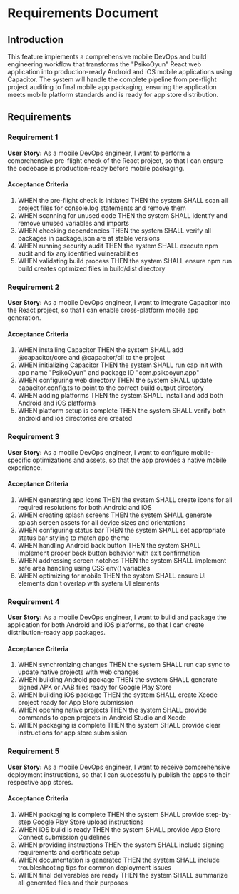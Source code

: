 # Requirements Document

## Introduction

This feature implements a comprehensive mobile DevOps and build engineering workflow that transforms the "PsikoOyun" React web application into production-ready Android and iOS mobile applications using Capacitor. The system will handle the complete pipeline from pre-flight project auditing to final mobile app packaging, ensuring the application meets mobile platform standards and is ready for app store distribution.

## Requirements

### Requirement 1

**User Story:** As a mobile DevOps engineer, I want to perform a comprehensive pre-flight check of the React project, so that I can ensure the codebase is production-ready before mobile packaging.

#### Acceptance Criteria

1. WHEN the pre-flight check is initiated THEN the system SHALL scan all project files for console.log statements and remove them
2. WHEN scanning for unused code THEN the system SHALL identify and remove unused variables and imports
3. WHEN checking dependencies THEN the system SHALL verify all packages in package.json are at stable versions
4. WHEN running security audit THEN the system SHALL execute npm audit and fix any identified vulnerabilities
5. WHEN validating build process THEN the system SHALL ensure npm run build creates optimized files in build/dist directory

### Requirement 2

**User Story:** As a mobile DevOps engineer, I want to integrate Capacitor into the React project, so that I can enable cross-platform mobile app generation.

#### Acceptance Criteria

1. WHEN installing Capacitor THEN the system SHALL add @capacitor/core and @capacitor/cli to the project
2. WHEN initializing Capacitor THEN the system SHALL run cap init with app name "PsikoOyun" and package ID "com.psikooyun.app"
3. WHEN configuring web directory THEN the system SHALL update capacitor.config.ts to point to the correct build output directory
4. WHEN adding platforms THEN the system SHALL install and add both Android and iOS platforms
5. WHEN platform setup is complete THEN the system SHALL verify both android and ios directories are created

### Requirement 3

**User Story:** As a mobile DevOps engineer, I want to configure mobile-specific optimizations and assets, so that the app provides a native mobile experience.

#### Acceptance Criteria

1. WHEN generating app icons THEN the system SHALL create icons for all required resolutions for both Android and iOS
2. WHEN creating splash screens THEN the system SHALL generate splash screen assets for all device sizes and orientations
3. WHEN configuring status bar THEN the system SHALL set appropriate status bar styling to match app theme
4. WHEN handling Android back button THEN the system SHALL implement proper back button behavior with exit confirmation
5. WHEN addressing screen notches THEN the system SHALL implement safe area handling using CSS env() variables
6. WHEN optimizing for mobile THEN the system SHALL ensure UI elements don't overlap with system UI elements

### Requirement 4

**User Story:** As a mobile DevOps engineer, I want to build and package the application for both Android and iOS platforms, so that I can create distribution-ready app packages.

#### Acceptance Criteria

1. WHEN synchronizing changes THEN the system SHALL run cap sync to update native projects with web changes
2. WHEN building Android package THEN the system SHALL generate signed APK or AAB files ready for Google Play Store
3. WHEN building iOS package THEN the system SHALL create Xcode project ready for App Store submission
4. WHEN opening native projects THEN the system SHALL provide commands to open projects in Android Studio and Xcode
5. WHEN packaging is complete THEN the system SHALL provide clear instructions for app store submission

### Requirement 5

**User Story:** As a mobile DevOps engineer, I want to receive comprehensive deployment instructions, so that I can successfully publish the apps to their respective app stores.

#### Acceptance Criteria

1. WHEN packaging is complete THEN the system SHALL provide step-by-step Google Play Store upload instructions
2. WHEN iOS build is ready THEN the system SHALL provide App Store Connect submission guidelines
3. WHEN providing instructions THEN the system SHALL include signing requirements and certificate setup
4. WHEN documentation is generated THEN the system SHALL include troubleshooting tips for common deployment issues
5. WHEN final deliverables are ready THEN the system SHALL summarize all generated files and their purposes